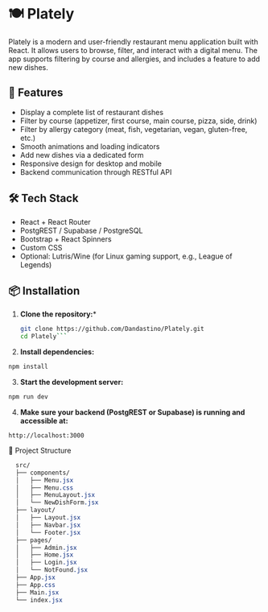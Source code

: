 # 🍽️ Plately

Plately is a modern and user-friendly restaurant menu application built with React. It allows users to browse, filter, and interact with a digital menu. The app supports filtering by course and allergies, and includes a feature to add new dishes.

## 🚀 Features

- Display a complete list of restaurant dishes
- Filter by course (appetizer, first course, main course, pizza, side, drink)
- Filter by allergy category (meat, fish, vegetarian, vegan, gluten-free, etc.)
- Smooth animations and loading indicators
- Add new dishes via a dedicated form
- Responsive design for desktop and mobile
- Backend communication through RESTful API

## 🛠️ Tech Stack

- React + React Router
- PostgREST / Supabase / PostgreSQL
- Bootstrap + React Spinners
- Custom CSS
- Optional: Lutris/Wine (for Linux gaming support, e.g., League of Legends)

## 📦 Installation

1. **Clone the repository:***
   ```bash
   git clone https://github.com/Dandastino/Plately.git
   cd Plately```

2. **Install dependencies:**
  ```bash
  npm install
  ```

3. **Start the development server:**
  ```bash
  npm run dev
  ```

4. **Make sure your backend (PostgREST or Supabase) is running and accessible at:**
  ```arduino
  http://localhost:3000
  ```

📁 Project Structure
```css
  src/
  ├── components/
  │   ├── Menu.jsx
  │   ├── Menu.css
  │   ├── MenuLayout.jsx
  │   └── NewDishForm.jsx
  ├── layout/
  │   ├── Layout.jsx
  │   ├── Navbar.jsx
  │   └── Footer.jsx
  ├── pages/
  │   ├── Admin.jsx
  │   ├── Home.jsx
  │   ├── Login.jsx
  │   └── NotFound.jsx
  ├── App.jsx
  ├── App.css
  ├── Main.jsx
  └── index.jsx
```
